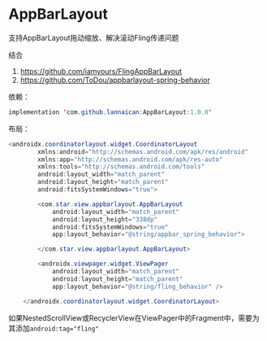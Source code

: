 # AppBarLayout
支持AppBarLayout拖动缩放、解决滚动Fling传递问题

结合
1. https://github.com/iamyours/FlingAppBarLayout
2. https://github.com/ToDou/appbarlayout-spring-behavior

依赖：
```java
implementation 'com.github.lannaican:AppBarLayout:1.0.0'
```

布局：
```java
<androidx.coordinatorlayout.widget.CoordinatorLayout
        xmlns:android="http://schemas.android.com/apk/res/android"
        xmlns:app="http://schemas.android.com/apk/res-auto"
        xmlns:tools="http://schemas.android.com/tools"
        android:layout_width="match_parent"
        android:layout_height="match_parent"
        android:fitsSystemWindows="true">

        <com.star.view.appbarlayout.AppBarLayout
            android:layout_width="match_parent"
            android:layout_height="338dp"
            android:fitsSystemWindows="true"
            app:layout_behavior="@string/appbar_spring_behavior">

        </com.star.view.appbarlayout.AppBarLayout>

        <androidx.viewpager.widget.ViewPager
            android:layout_width="match_parent"
            android:layout_height="match_parent"
            app:layout_behavior="@string/fling_behavior" />

    </androidx.coordinatorlayout.widget.CoordinatorLayout>
```
如果NestedScrollView或RecyclerView在ViewPager中的Fragment中，需要为其添加```android:tag="fling"```
